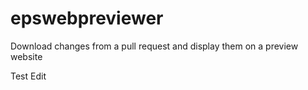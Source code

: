 # epswebpreviewer
Download changes from a pull request and display them on a preview website

Test Edit
